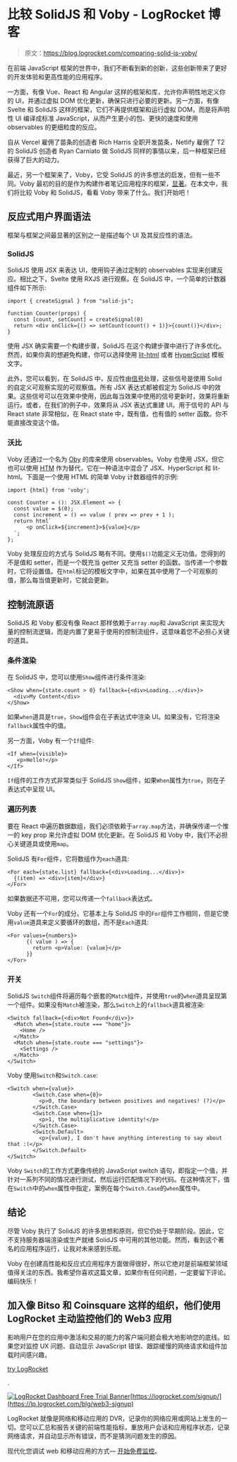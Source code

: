 # 比较 SolidJS 和 Voby - LogRocket 博客

> 原文：<https://blog.logrocket.com/comparing-solid-js-voby/>

在前端 JavaScript 框架的世界中，我们不断看到新的创新，这些创新带来了更好的开发体验和更高性能的应用程序。

一方面，有像 Vue、React 和 Angular 这样的框架和库，允许你声明性地定义你的 UI，并通过虚拟 DOM 优化更新，确保只进行必要的更新。另一方面，有像 Svelte 和 SolidJS 这样的框架，它们不再提供框架和运行虚拟 DOM，而是将声明性 UI 编译成标准 JavaScript，从而产生更小的包、更快的速度和使用 observables 的更细粒度的反应。

自从 Vercel 雇佣了苗条的创造者 Rich Harris 全职开发苗条，Netlify 雇佣了 T2 的 SolidJS 创造者 Ryan Carniato 做 SolidJS 同样的事情以来，后一种框架已经获得了巨大的动力。

最近，另一个框架来了，Voby，它受 SolidJS 的许多想法的启发，但有一些不同。Voby 最初的目的是作为构建作者笔记应用程序的框架，[显著](https://github.com/notable/notable)。在本文中，我们将比较 Voby 和 SolidJS，看看 Voby 带来了什么。我们开始吧！

## 反应式用户界面语法

框架与框架之间最显著的区别之一是描述每个 UI 及其反应性的语法。

### SolidJS

SolidJS 使用 JSX 来表达 UI，使用钩子通过定制的 observables 实现来创建反应。相比之下，Svelte 使用 RXJS 进行观察。在 SolidJS 中，一个简单的计数器组件如下所示:

```
import { createSignal } from "solid-js";

function Counter(props) {
  const [count, setCount] = createSignal(0)
  return <div onClick={() => setCount(count() + 1)}>{count()}</div>;
}

```

使用 JSX 确实需要一个构建步骤，SolidJS 在这个构建步骤中进行了许多优化。然而，如果你真的想避免构建，你可以选择使用 [lit-html](https://lit.dev/docs/v1/lit-html/introduction/) 或者 [HyperScript](https://github.com/solidjs/solid/tree/main/packages/solid/h) 模板文字。

此外，您可以看到，在 SolidJS 中，反应性由[信号](https://www.solidjs.com/tutorial/introduction_signals)处理，这些信号是使用 Solid 的自定义可观察实现的可观察值。所有 JSX 表达式都被假定为 SolidJS 中的效果。这些信号可以在效果中使用，因此每当效果中使用的信号更新时，效果将重新运行。或者，在我们的例子中，效果将从 JSX 表达式重建 UI。用于信号的 API 与 React state 非常相似，在 React state 中，既有值，也有值的 setter 函数。你不能直接改变这个值。

### 沃比

Voby 还通过一个名为 [Oby](https://github.com/vobyjs/oby) 的库来使用 observables。Voby 也使用 JSX，但它也可以使用 [HTM](https://github.com/developit/htm) 作为替代，它在一种语法中混合了 JSX、HyperScript 和 lit-html。下面是一个使用 HTML 的简单 Voby 计数器组件的示例:

```
import {html} from 'voby';

const Counter = (): JSX.Element => {
  const value = $(0);
  const increment = () => value ( prev => prev + 1 );
  return html`
      <p onClick=${increment}>${value}</p>
  `;
};

```

Voby 处理反应的方式与 SolidJS 略有不同。使用`$()`功能定义无功值。您得到的不是值和 setter，而是一个既充当 getter 又充当 setter 的函数。当传递一个参数时，它将设置值。在`html`标记的模板文字中，如果在其中使用了一个可观察的值，那么每当值更新时，它就会更新。

## 控制流原语

SolidJS 和 Voby 都没有像 React 那样依赖于`array.map`和 JavaScript 来实现大量的控制流逻辑，而是内置了更易于使用的控制流组件，这意味着您不必担心关键的道具。

### 条件渲染

在 SolidJS 中，您可以使用`Show`组件进行条件渲染:

```
<Show when={state.count > 0} fallback={<div>Loading...</div>}>
  <div>My Content</div>
</Show>

```

如果`when`道具是`true`，`Show`组件会在子表达式中渲染 UI。如果没有，它将渲染`fallback`属性中的值。

另一方面，Voby 有一个`If`组件:

```
<If when={visible}>
   <p>Hello!</p>
</If>

```

`If`组件的工作方式非常类似于 SolidJS `Show`组件，如果`When`属性为`true`，则在子表达式中呈现 UI。

### 遍历列表

要在 React 中遍历数据数组，我们必须依赖于`array.map`方法，并确保传递一个惟一的 key prop 来允许虚拟 DOM 优化更新。在 SolidJS 和 Voby 中，我们不必担心关键道具或使用`map`。

SolidJS 有`For`组件，它将数组作为`each`道具:

```
<For each={state.list} fallback={<div>Loading...</div>}>
  {(item) => <div>{item}</div>}
</For>

```

如果数据还不可用，您可以传递一个`fallback`表达式。

Voby 还有一个`For`的成分。它基本上与 SolidJS 中的`For`组件工作相同，但是它使用`value`道具来定义要循环的数组，而不是`Each`道具:

```
<For values={numbers}>
      {( value ) => {
        return <p>Value: {value}</p>
      }}
</For>

```

### 开关

SolidJS `Switch`组件将遍历每个嵌套的`Match`组件，并使用`true`的`when`道具呈现第一个组件。如果没有`Match`被渲染，那么`Switch`上的`fallback`道具被渲染:

```
<Switch fallback={<div>Not Found</div>}>
  <Match when={state.route === "home"}>
    <Home />
  </Match>
  <Match when={state.route === "settings"}>
    <Settings />
  </Match>
</Switch>

```

Voby 使用`Switch`和`Switch.case`:

```
<Switch when={value}>
        <Switch.Case when={0}>
          <p>0, the boundary between positives and negatives! (?)</p>
        </Switch.Case>
        <Switch.Case when={1}>
          <p>1, the multiplicative identity!</p>
        </Switch.Case>
        <Switch.Default>
          <p>{value}, I don't have anything interesting to say about that :(</p>
        </Switch.Default>
</Switch>

```

Voby `Switch`的工作方式更像传统的 JavaScript switch 语句，即指定一个值，并针对一系列不同的情况进行测试，然后运行匹配情况下的代码。在这种情况下，值在`Switch`中的`when`属性中指定，案例在每个`Switch.Case`的`when`属性中。

## 结论

尽管 Voby 执行了 SolidJS 的许多思想和原则，但它仍处于早期阶段。因此，它不支持服务器端渲染或生产就绪 SolidJS 中可用的其他功能。然而，看到这个著名的应用程序运行，让我对未来感到乐观。

Voby 在创建高性能和反应式应用程序方面做得很好，所以它绝对是前端框架领域值得关注的东西。我希望你喜欢这篇文章，如果你有任何问题，一定要留下评论。编码快乐！

## 加入像 Bitso 和 Coinsquare 这样的组织，他们使用 LogRocket 主动监控他们的 Web3 应用

影响用户在您的应用中激活和交易的能力的客户端问题会极大地影响您的底线。如果您对监控 UX 问题、自动显示 JavaScript 错误、跟踪缓慢的网络请求和组件加载时间感兴趣，

[try LogRocket](https://lp.logrocket.com/blg/web3-signup)

.

[![LogRocket Dashboard Free Trial Banner](img/dacb06c713aec161ffeaffae5bd048cd.png)](https://lp.logrocket.com/blg/web3-signup)[https://logrocket.com/signup/](https://lp.logrocket.com/blg/web3-signup)

LogRocket 就像是网络和移动应用的 DVR，记录你的网络应用或网站上发生的一切。您可以汇总和报告关键的前端性能指标，重放用户会话和应用程序状态，记录网络请求，并自动显示所有错误，而不是猜测问题发生的原因。

现代化您调试 web 和移动应用的方式— [开始免费监控](https://lp.logrocket.com/blg/web3-signup)。
